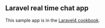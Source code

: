 ## Laravel real time chat app

This sample app is in the [Laravel4 cookbook](https://leanpub.com/laravel4cookbook).
